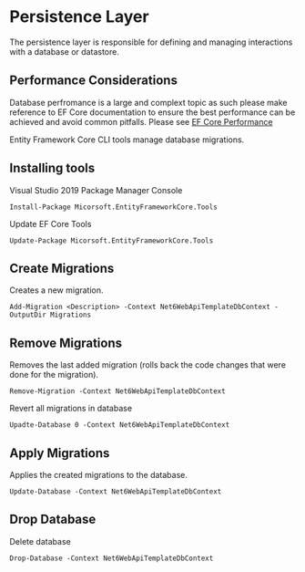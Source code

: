 ﻿# Persistence Layer
The persistence layer is responsible for defining and managing interactions with a database or datastore.

## Performance Considerations
Database perfromance is a large and complext topic as such please make reference to EF Core documentation to ensure the 
best performance can be achieved and avoid common pitfalls. Please see [EF Core Performance](https://docs.microsoft.com/en-US/ef/core/performance)

Entity Framework Core CLI tools manage database migrations.

## Installing tools
Visual Studio 2019 Package Manager Console
```
Install-Package Micorsoft.EntityFrameworkCore.Tools
```

Update EF Core Tools
```
Update-Package Micorsoft.EntityFrameworkCore.Tools
```

## Create Migrations
Creates a new migration.
```
Add-Migration <Description> -Context Net6WebApiTemplateDbContext -OutputDir Migrations
```

## Remove Migrations
Removes the last added migration (rolls back the code changes that were done for the migration).
```
Remove-Migration -Context Net6WebApiTemplateDbContext
```

Revert all migrations in database
```
Upadte-Database 0 -Context Net6WebApiTemplateDbContext
```

## Apply Migrations
Applies the created migrations to the database.
```
Update-Database -Context Net6WebApiTemplateDbContext
```

## Drop Database
Delete database
```
Drop-Database -Context Net6WebApiTemplateDbContext
```